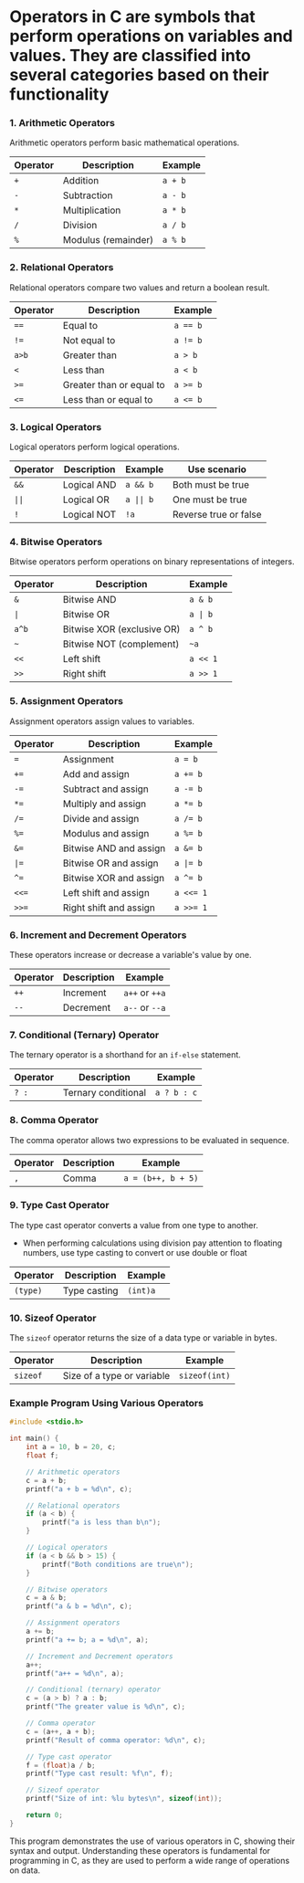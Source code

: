 # Operators in C are symbols that perform operations on variables and values. They are classified into several categories based on their functionality

### 1. **Arithmetic Operators**

Arithmetic operators perform basic mathematical operations.

| Operator | Description         | Example |
| -------- | ------------------- | ------- |
| `+`      | Addition            | `a + b` |
| `-`      | Subtraction         | `a - b` |
| `*`      | Multiplication      | `a * b` |
| `/`      | Division            | `a / b` |
| `%`      | Modulus (remainder) | `a % b` |

### 2. **Relational Operators**

Relational operators compare two values and return a boolean result.

| Operator | Description              | Example  |
| -------- | ------------------------ | -------- |
| `==`     | Equal to                 | `a == b` |
| `!=`     | Not equal to             | `a != b` |
| `a>b`    | Greater than             | `a > b`  |
| `<`      | Less than                | `a < b`  |
| `>=`     | Greater than or equal to | `a >= b` |
| `<=`     | Less than or equal to    | `a <= b` |

### 3. **Logical Operators**

Logical operators perform logical operations.

| Operator | Description | Example    | Use scenario          |
| -------- | ----------- | ---------- | --------------------- |
| `&&`     | Logical AND | `a && b`   | Both must be true     |
| `\|\|`   | Logical OR  | `a \|\| b` | One must be true      |
| `!`      | Logical NOT | `!a`       | Reverse true or false |

### 4. **Bitwise Operators**

Bitwise operators perform operations on binary representations of integers.

| Operator | Description                | Example  |
| -------- | -------------------------- | -------- |
| `&`      | Bitwise AND                | `a & b`  |
| `\|`     | Bitwise OR                 | `a \| b` |
| `a^b`    | Bitwise XOR (exclusive OR) | `a ^ b`  |
| `~`      | Bitwise NOT (complement)   | `~a`     |
| `<<`     | Left shift                 | `a << 1` |
| `>>`     | Right shift                | `a >> 1` |

### 5. **Assignment Operators**

Assignment operators assign values to variables.

| Operator | Description            | Example   |
| -------- | ---------------------- | --------- |
| `=`      | Assignment             | `a = b`   |
| `+=`     | Add and assign         | `a += b`  |
| `-=`     | Subtract and assign    | `a -= b`  |
| `*=`     | Multiply and assign    | `a *= b`  |
| `/=`     | Divide and assign      | `a /= b`  |
| `%=`     | Modulus and assign     | `a %= b`  |
| `&=`     | Bitwise AND and assign | `a &= b`  |
| `\|=`    | Bitwise OR and assign  | `a \|= b` |
| `^=`     | Bitwise XOR and assign | `a ^= b`  |
| `<<=`    | Left shift and assign  | `a <<= 1` |
| `>>=`    | Right shift and assign | `a >>= 1` |

### 6. **Increment and Decrement Operators**

These operators increase or decrease a variable's value by one.

| Operator | Description | Example        |
| -------- | ----------- | -------------- |
| `++`     | Increment   | `a++` or `++a` |
| `--`     | Decrement   | `a--` or `--a` |

### 7. **Conditional (Ternary) Operator**

The ternary operator is a shorthand for an `if-else` statement.

| Operator | Description         | Example     |
| -------- | ------------------- | ----------- |
| `? :`    | Ternary conditional | `a ? b : c` |

### 8. **Comma Operator**

The comma operator allows two expressions to be evaluated in sequence.

| Operator | Description | Example            |
| -------- | ----------- | ------------------ |
| `,`      | Comma       | `a = (b++, b + 5)` |

### 9. **Type Cast Operator**

The type cast operator converts a value from one type to another.

- When performing calculations using division pay attention to floating numbers, use type casting to convert or use double or float

| Operator | Description  | Example  |
| -------- | ------------ | -------- |
| `(type)` | Type casting | `(int)a` |

### 10. **Sizeof Operator**

The `sizeof` operator returns the size of a data type or variable in bytes.

| Operator | Description                | Example       |
| -------- | -------------------------- | ------------- |
| `sizeof` | Size of a type or variable | `sizeof(int)` |

### Example Program Using Various Operators

```c
#include <stdio.h>

int main() {
    int a = 10, b = 20, c;
    float f;

    // Arithmetic operators
    c = a + b;
    printf("a + b = %d\n", c);

    // Relational operators
    if (a < b) {
        printf("a is less than b\n");
    }

    // Logical operators
    if (a < b && b > 15) {
        printf("Both conditions are true\n");
    }

    // Bitwise operators
    c = a & b;
    printf("a & b = %d\n", c);

    // Assignment operators
    a += b;
    printf("a += b; a = %d\n", a);

    // Increment and Decrement operators
    a++;
    printf("a++ = %d\n", a);

    // Conditional (ternary) operator
    c = (a > b) ? a : b;
    printf("The greater value is %d\n", c);

    // Comma operator
    c = (a++, a + b);
    printf("Result of comma operator: %d\n", c);

    // Type cast operator
    f = (float)a / b;
    printf("Type cast result: %f\n", f);

    // Sizeof operator
    printf("Size of int: %lu bytes\n", sizeof(int));

    return 0;
}
```

This program demonstrates the use of various operators in C, showing their syntax and output. Understanding these operators is fundamental for programming in C, as they are used to perform a wide range of operations on data.
